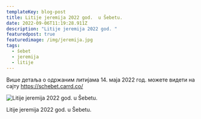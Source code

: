 ```yaml
---
templateKey: blog-post
title: Litije jeremija 2022 god.  u Šebetu.
date: 2022-09-06T11:19:28.911Z
description: "Litije jeremija 2022 god. "
featuredpost: true
featuredimage: /img/jeremija.jpg
tags:
  - šebet
  - jeremija
  - litije
---
```

Више детаља о одржаним литијама 14. маја 2022 год. можете видети на сајту https://schebet.carrd.co/

![Litije jeremija 2022 god.  u Šebetu.](/img/jeremija.jpg "Litije jeremija 2022 god.  u Šebetu.")

Litije jeremija 2022 god.  u Šebetu.